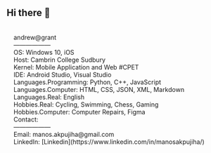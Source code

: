 ## Hi there 👋
<?xml version="1.0" encoding="utf-8"?>

  <style>
    .keyColor {fill: #ffa657;}
    .valueColor {fill: #a5d6ff;}
    .addColor {fill: #3fb950;}
    .delColor {fill: #f85149;}
    .commentColor {fill: #8b949e;}
    text, tspan {white-space: pre;}
  </style>
  
  <text x="370" y="30" fill="#c9d1d9">
    <tspan x="370" y="30">andrew@grant</tspan>
    <tspan x="370" y="50">——————</tspan>
    <tspan x="370" y="70" class="keyColor">OS</tspan>: <tspan class="valueColor">Windows 10, iOS</tspan>
    <tspan x="370" y="110" class="keyColor">Host</tspan>: <tspan class="valueColor">Cambrin College Sudbury</tspan><tspan class="commentColor"></tspan>
    <tspan x="370" y="130" class="keyColor">Kernel</tspan>: <tspan class="valueColor">Mobile Application and Web</tspan><tspan class="commentColor"> #CPET</tspan>
    <tspan x="370" y="150" class="keyColor">IDE</tspan>: <tspan class="valueColor">Android Studio, Visual Studio</tspan>
    <tspan x="370" y="190" class="keyColor">Languages</tspan>.<tspan class="keyColor">Programming</tspan>: <tspan class="valueColor">Python, C++, JavaScript</tspan>
    <tspan x="370" y="210" class="keyColor">Languages</tspan>.<tspan class="keyColor">Computer</tspan>: <tspan class="valueColor">HTML, CSS, JSON, XML, Markdown</tspan>
    <tspan x="370" y="230" class="keyColor">Languages</tspan>.<tspan class="keyColor">Real</tspan>: <tspan class="valueColor">English</tspan>
    <tspan x="370" y="270" class="keyColor">Hobbies</tspan>.<tspan class="keyColor">Real</tspan>: <tspan class="valueColor">Cycling, Swimming, Chess, Gaming</tspan>
    <tspan x="370" y="290" class="keyColor">Hobbies</tspan>.<tspan class="keyColor">Computer</tspan>: <tspan class="valueColor">Computer Repairs, Figma</tspan>
    <tspan x="370" y="330" class="keyColor">Contact</tspan>:
    <tspan x="370" y="350">——————</tspan>
    <tspan x="370" y="370" class="keyColor">Email</tspan>: <tspan class="valueColor">manos.akpujiha@gmail.com</tspan>
    <tspan x="370" y="390" class="keyColor">LinkedIn</tspan>: <tspan class="valueColor">[Linkedin](https://www.linkedin.com/in/manosakpujiha/)</tspan>
  
  
  </text>
